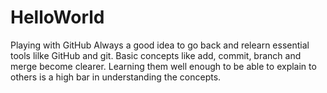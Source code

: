 # HelloWorld
Playing with GitHub
Always a good idea to go back and relearn essential tools lilke GitHub and git. Basic concepts like add, commit, branch and merge become clearer. 
Learning them well enough to be able to explain to others is a high bar in understanding the concepts. 
